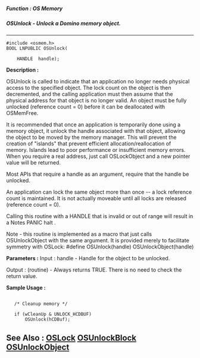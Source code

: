 ##### Function : OS Memory
##### OSUnlock - Unlock a Domino memory object.
---
```
#include <osmem.h>
BOOL LNPUBLIC OSUnlock(

	HANDLE  handle);
```
**Description :**

OSUnlock is called to indicate that an application no longer needs physical 
access to the specified object.  The lock count on the object is then 
decremented, and the calling application must then assume that the physical 
address for that object is no longer valid.  An object must be fully unlocked 
(reference count = 0) before it can be deallocated with OSMemFree.

It is recommended that once an application is temporarily done using a memory 
object, it unlock the handle associated with that object, allowing the object 
to be moved by the memory manager.  This will prevent the creation of "islands" 
that prevent efficient allocation/reallocation of memory.  Islands lead to poor 
performance or insufficient memory errors.  When you require a real address, 
just call OSLockObject and a new pointer value will be returned.

Most APIs that require a handle as an argument, require that the handle be 
unlocked.

An application can lock the same object more than once -- a lock reference 
count is maintained.  It is not actually moveable until all locks are released 
(reference count = 0).

Calling this routine with a HANDLE that is invalid or out of range will result 
in a Notes PANIC halt .

Note - this routine is implemented as a macro that just calls OSUnlockObject 
with the same argument.  It is provided merely to facilitate symmetry with 
OSLock:
#define OSUnlock(handle) OSUnlockObject(handle)

**Parameters :**
Input :
handle  -  Handle for the  object to be unlocked.

Output :
(routine)  -  Always returns TRUE.  There is no need to check the return value.



**Sample Usage :**
```

   /* Cleanup memory */

   if (wCleanUp & UNLOCK_HCDBUF)
       OSUnlock(hCDBuf);

```
**See Also :**
[OSLock](/reference/Func/OSLock)
[OSUnlockBlock](/reference/Func/OSUnlockBlock)
[OSUnlockObject](/reference/Func/OSUnlockObject)
---

